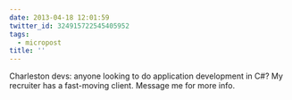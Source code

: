 ```yaml
---
date: 2013-04-18 12:01:59
twitter_id: 324915722545405952
tags:
  - micropost
title: ''
---
```


Charleston devs: anyone looking to do application development in C#? My recruiter has a fast-moving client. Message me for more info.
